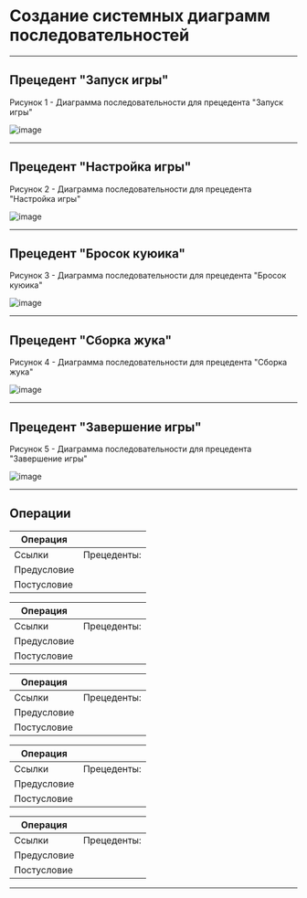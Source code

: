 # Создание системных диаграмм последовательностей

---
## Прецедент "Запуск игры"
Рисунок 1 - Диаграмма последовательности для прецедента "Запуск игры"

![image](https://github.com/BREUCHT27/rtippo/assets/119112204/dc7d22e2-44a3-44f1-8542-9320d5bfd42e)


---
## Прецедент "Настройка игры"
Рисунок 2 - Диаграмма последовательности для прецедента "Настройка игры"

![image](https://github.com/BREUCHT27/rtippo/assets/119112204/5b92e9de-7ef4-4a6e-8e7a-18f5f58eb7c4)

---
## Прецедент "Бросок куюика"
Рисунок 3 - Диаграмма последовательности для прецедента "Бросок куюика"

![image](https://github.com/BREUCHT27/rtippo/assets/119112204/31476fe2-ff36-453a-81cd-aa4cbe321707)

---
## Прецедент "Сборка жука"
Рисунок 4 - Диаграмма последовательности для прецедента "Сборка жука"

![image](https://github.com/BREUCHT27/rtippo/assets/119112204/dd0d3ec1-c654-463e-a22d-1df1d32240a3)

---
## Прецедент "Завершение игры"
Рисунок 5 - Диаграмма последовательности для прецедента "Завершение игры"

![image](https://github.com/BREUCHT27/rtippo/assets/119112204/0732f33e-3f5d-4040-80f2-f11b92ffee60)

---
## Операции

| Операция |  |
|---|---|
| Ссылки | Прецеденты:  |
| Предусловие |  |
| Постусловие |  |

| Операция |  |
|---|---|
| Ссылки | Прецеденты:  |
| Предусловие |  |
| Постусловие |  |

| Операция |  |
|---|---|
| Ссылки | Прецеденты:  |
| Предусловие |  |
| Постусловие |  |

| Операция |  |
|---|---|
| Ссылки | Прецеденты:  |
| Предусловие |  |
| Постусловие |  |

| Операция |  |
|---|---|
| Ссылки | Прецеденты:  |
| Предусловие |  |
| Постусловие |  |

---
